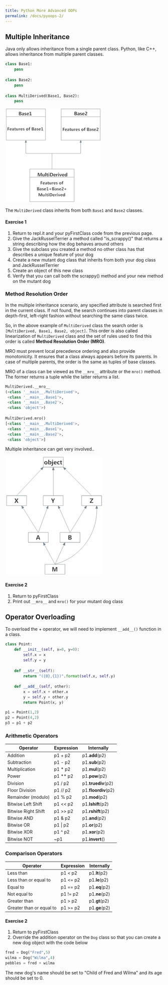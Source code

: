 ```yaml
---
title: Python More Advanced OOPs
permalink: /docs/pyoops-2/
---
```


## Multiple Inheritance

Java only allows inheritance from a single parent class. Python, like C++, allows inheritance from multiple parent classes. 

```python
class Base1:
    pass

class Base2:
    pass

class MultiDerived(Base1, Base2):
    pass
```

![Multiple Inheritance](/assets/img/minherit.jpg "Inheriting from multiple parent classes")

The `MultiDerived` class inherits from both `Base1` and `Base2` classes.  

#### Exercise 1 
1. Return to repl.it and your pyFirstClass code from the previous page.
2. Give the JackRusselTerrier a method called "is_scrappy()" that returns a string describing how the dog behaves around others
3. Give the subclass you created a method no other class has that describes a unique feature of your dog
4. Create a new mutant dog class that inherits from both your dog class and JackRusselTerrier
5. Create an object of this new class
6. Verify that you can call both the scrappy() method and your new method on the mutant dog

### Method Resolution Order

In the multiple inheritance scenario, any specified attribute is searched first in the current class. If not found, the search continues into parent classes in depth-first, left-right fashion without searching the same class twice.  

So, in the above example of `MultiDerived` class the search order is `[MultiDerived, Base1, Base2, object]`. This order is also called linearization of `MultiDerived` class and the set of rules used to find this order is called **Method Resolution Order (MRO)**.

MRO must prevent local precedence ordering and also provide monotonicity. It ensures that a class always appears before its parents. In case of multiple parents, the order is the same as tuples of base classes.

MRO of a class can be viewed as the `__mro__` attribute or the `mro()` method. The former returns a tuple while the latter returns a list.

```python
MultiDerived.__mro__
(<class '__main__.MultiDerived'>,
 <class '__main__.Base1'>,
 <class '__main__.Base2'>,
 <class 'object'>)

MultiDerived.mro()
[<class '__main__.MultiDerived'>,
 <class '__main__.Base1'>,
 <class '__main__.Base2'>,
 <class 'object'>]
 ```

 Multiple inheritance can get very involved..  

![Multiple Inheritance](/assets/img/minherit2.jpg "Inheriting from multiple parent classes")

#### Exercise 2
1. Return to pyFirstClass
2. Print out `__mro__` and `mro()` for your mutant dog class


## Operator Overloading

To overload the + operator, we will need to implement `__add__()` function in a class.

```python
class Point:
    def __init__(self, x=0, y=0):
        self.x = x
        self.y = y

    def __str__(self):
        return "({0},{1})".format(self.x, self.y)

    def __add__(self, other):
        x = self.x + other.x
        y = self.y + other.y
        return Point(x, y)
```

```python
p1 = Point(1,2)
p2 = Point(4,2)
p3 = p1 + p2
```

### Arithmetic Operators

|Operator|Expression|Internally|
|---|---|---|
|Addition|p1 + p2|p1.__add__(p2)|
|Subtraction|p1 - p2|p1.__sub__(p2)|
|Multiplication|p1 * p2|p1.__mul__(p2)|
|Power|p1 ** p2|p1.__pow__(p2)|
|Division|p1 / p2|p1.__truediv__(p2)|
|Floor Division|p1 // p2|p1.__floordiv__(p2)|
|Remainder (modulo)|p1 % p2|p1.__mod__(p2)|
|Bitwise Left Shift|p1 << p2|p1.__lshift__(p2)|
|Bitwise Right Shift|p1 >> p2|p1.__rshift__(p2)|
|Bitwise AND|p1 & p2|p1.__and__(p2)|
|Bitwise OR|p1 \| p2|p1.__or__(p2)|
|Bitwise XOR|p1 ^ p2|p1.__xor__(p2)|
|Bitwise NOT|~p1|p1.__invert__()|

### Comparison Operators


|Operator|Expression|Internally|
|---|---|---|
|Less than|p1 < p2|p1.__lt__(p2)|
|Less than or equal to|p1 <= p2|p1.__le__(p2)|
|Equal to|p1 == p2|p1.__eq__(p2)|
|Not equal to|p1 != p2|p1.__ne__(p2)|
|Greater than|p1 > p2|p1.__gt__(p2)|
|Greater than or equal to|p1 >= p2|p1.__ge__(p2)|

#### Exercise 2
1. Return to pyFirstClass
2. Override the addition operator on the `Dog` class so that you can create a new dog object with the code below
```python
fred = Dog("Fred",5)
wilma = Dog("Wilma",4)
pebbles = fred + wilma
```
The new dog's name should be set to "Child of Fred and Wilma" and its age should be set to 0.

